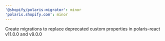 ```yaml
---
'@shopify/polaris-migrator': minor
'polaris.shopify.com': minor
---
```


Create migrations to replace deprecated custom properties in polaris-react v11.0.0 and v9.0.0
